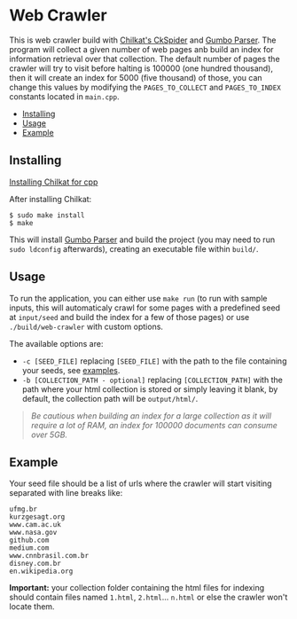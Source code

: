 # Web Crawler

This is web crawler build with [Chilkat's CkSpider](https://www.chilkatsoft.com/) and [Gumbo Parser](https://github.com/google/gumbo-parser). The program will collect a given number of web pages anb build an index for information retrieval over that collection. The default number of pages the crawler will try to visit before halting is 100000 (one hundred thousand), then it will create an index for 5000 (five thousand) of those, you can change this values by modifying the ```PAGES_TO_COLLECT``` and ```PAGES_TO_INDEX``` constants located in ```main.cpp```.

* [Installing](#installing)
* [Usage](#usage)
* [Example](#example)

## Installing

[Installing Chilkat for cpp](https://www.chilkatsoft.com/downloads_CPP.asp)

After installing Chilkat: 

```
$ sudo make install
$ make
```

This will install [Gumbo Parser](https://github.com/google/gumbo-parser) and build the project (you may need to run ```sudo ldconfig``` afterwards), creating an executable file within ```build/```.

## Usage

To run the application, you can either use ```make run``` (to run with sample inputs, this will automaticaly crawl for some pages with a predefined seed at ```input/seed``` and build the index for a few of those pages) or use ```./build/web-crawler``` with custom options.

The available options are:

* ```-c [SEED_FILE]``` replacing ```[SEED_FILE]``` with the path to the file containing your seeds, see [examples](#example).
* ```-b [COLLECTION_PATH - optional]``` replacing ```[COLLECTION_PATH]``` with the path where your html collection is stored or simply leaving it blank, by default, the collection path will be ```output/html/```.

> *Be cautious when building an index for a large collection as it will require a lot of RAM, an index for 100000 documents can consume over 5GB.*

## Example

Your seed file should be a list of urls where the crawler will start visiting separated with line breaks like:

```
ufmg.br
kurzgesagt.org
www.cam.ac.uk
www.nasa.gov
github.com
medium.com
www.cnnbrasil.com.br
disney.com.br
en.wikipedia.org
```

**Important:** your collection folder containing the html files for indexing should contain files named ```1.html```, ```2.html```... ```n.html``` or else the crawler won't locate them.
